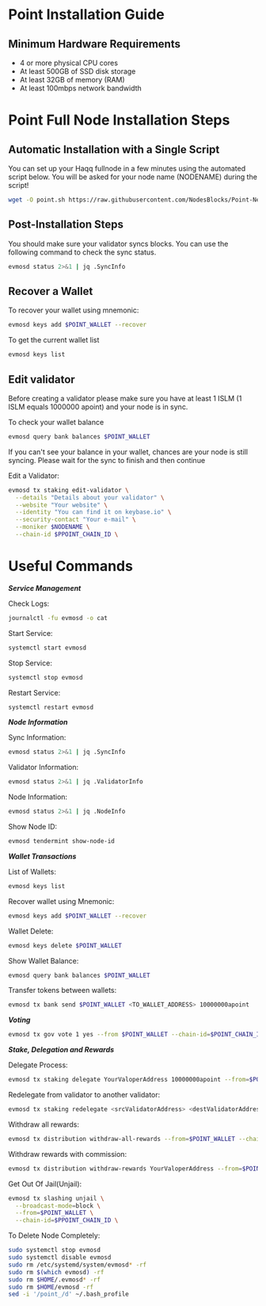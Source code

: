 # Point Installation Guide

## Minimum Hardware Requirements

- 4 or more physical CPU cores
- At least 500GB of SSD disk storage
- At least 32GB of memory (RAM)
- At least 100mbps network bandwidth

# Point Full Node Installation Steps

## Automatic Installation with a Single Script

You can set up your Haqq fullnode in a few minutes using the automated script below. You will be asked for your node name (NODENAME) during the script!

```bash
wget -O point.sh https://raw.githubusercontent.com/NodesBlocks/Point-Network/main/point && chmod +x point.sh && ./point.sh
```
## Post-Installation Steps

You should make sure your validator syncs blocks. You can use the following command to check the sync status.
```bash
evmosd status 2>&1 | jq .SyncInfo
```
## Recover a Wallet

To recover your wallet using mnemonic:
```bash
evmosd keys add $POINT_WALLET --recover
```
To get the current wallet list
```bash
evmosd keys list
```
## Edit validator

Before creating a validator please make sure you have at least 1 ISLM (1 ISLM equals 1000000 apoint) and your node is in sync.

To check your wallet balance
```bash
evmosd query bank balances $POINT_WALLET
```
If you can't see your balance in your wallet, chances are your node is still syncing. Please wait for the sync to finish and then continue

Edit a Validator:
```bash
evmosd tx staking edit-validator \
  --details "Details about your validator" \
  --website "Your website" \
  --identity "You can find it on keybase.io" \
  --security-contact "Your e-mail" \
  --moniker $NODENAME \
  --chain-id $PPOINT_CHAIN_ID \
```
# Useful Commands

***Service Management***

Check Logs:
```bash
journalctl -fu evmosd -o cat
```
Start Service:
```bash
systemctl start evmosd
```
Stop Service:
```bash
systemctl stop evmosd
```
Restart Service:
```bash
systemctl restart evmosd
```
***Node Information***

Sync Information:
```bash
evmosd status 2>&1 | jq .SyncInfo
```
Validator Information:
```bash
evmosd status 2>&1 | jq .ValidatorInfo
```
Node Information:
```bash
evmosd status 2>&1 | jq .NodeInfo
```
Show Node ID:
```bash
evmosd tendermint show-node-id
```
***Wallet Transactions***

List of Wallets:
```bash
evmosd keys list
```
Recover wallet using Mnemonic:
```bash
evmosd keys add $POINT_WALLET --recover
```
Wallet Delete:
```bash
evmosd keys delete $POINT_WALLET
```
Show Wallet Balance:
```bash
evmosd query bank balances $POINT_WALLET
```
Transfer tokens between wallets:
```bash
evmosd tx bank send $POINT_WALLET <TO_WALLET_ADDRESS> 10000000apoint
```
***Voting***
```bash
evmosd tx gov vote 1 yes --from $POINT_WALLET --chain-id=$POINT_CHAIN_ID
```
***Stake, Delegation and Rewards***

Delegate Process:
```bash
evmosd tx staking delegate YourValoperAddress 10000000apoint --from=$POINT_WALLET --chain-id=$POINT_CHAIN_ID --gas=auto --fees 250apoint
```
Redelegate from validator to another validator:
```bash
evmosd tx staking redelegate <srcValidatorAddress> <destValidatorAddress> 10000000apoint --from=$POINT_WALLET --chain-id=$POINT_CHAIN_ID --gas=auto --fees 250apoint
```
Withdraw all rewards:
```bash
evmosd tx distribution withdraw-all-rewards --from=$POINT_WALLET --chain-id=$POINT_CHAIN_ID --gas=auto --fees 250apoint
```
Withdraw rewards with commission:
```bash
evmosd tx distribution withdraw-rewards YourValoperAddress --from=$POINT_WALLET --commission --chain-id=$PPOINT_CHAIN_ID
```
Get Out Of Jail(Unjail):
```bash
evmosd tx slashing unjail \
  --broadcast-mode=block \
  --from=$POINT_WALLET \
  --chain-id=$PPOINT_CHAIN_ID \
```
To Delete Node Completely:
```bash
sudo systemctl stop evmosd
sudo systemctl disable evmosd
sudo rm /etc/systemd/system/evmosd* -rf
sudo rm $(which evmosd) -rf
sudo rm $HOME/.evmosd* -rf
sudo rm $HOME/evmosd -rf
sed -i '/point_/d' ~/.bash_profile
```
